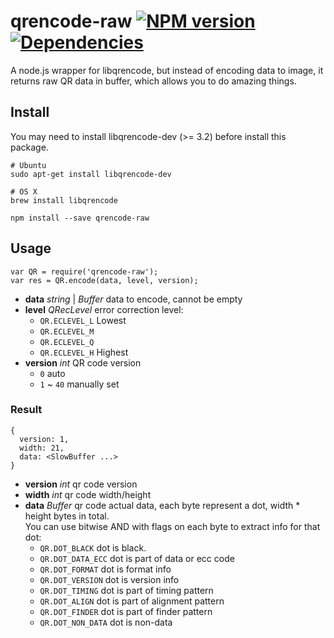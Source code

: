 # qrencode-raw [![NPM version](https://badge.fury.io/js/qrencode-raw.png)](http://badge.fury.io/js/qrencode-raw) [![Dependencies](https://david-dm.org/ashi009/node-qrencode-raw.png)](https://david-dm.org/ashi009/node-qrencode-raw)

A node.js wrapper for libqrencode, but instead of encoding data to image, it
returns raw QR data in buffer, which allows you to do amazing things.

## Install

You may need to install libqrencode-dev (>= 3.2) before install this package.

    # Ubuntu
    sudo apt-get install libqrencode-dev

    # OS X
    brew install libqrencode

    npm install --save qrencode-raw

## Usage

    var QR = require('qrencode-raw');
    var res = QR.encode(data, level, version);

- **data** _string_ | _Buffer_ data to encode, cannot be empty
- **level** _QRecLevel_ error correction level:
  - `QR.ECLEVEL_L` Lowest
  - `QR.ECLEVEL_M`
  - `QR.ECLEVEL_Q`
  - `QR.ECLEVEL_H` Highest
- **version** _int_ QR code version
  - `0` auto
  - `1` ~ `40` manually set

### Result

    {
      version: 1,
      width: 21,
      data: <SlowBuffer ...>
    }

- **version** _int_ qr code version
- **width** _int_ qr code width/height
- **data** _Buffer_ qr code actual data, each byte represent a dot,
  width * height bytes in total.<br>
  You can use bitwise AND with flags on each byte to extract info for that dot:
  - `QR.DOT_BLACK` dot is black.
  - `QR.DOT_DATA_ECC` dot is part of data or ecc code
  - `QR.DOT_FORMAT` dot is format info
  - `QR.DOT_VERSION` dot is version info
  - `QR.DOT_TIMING` dot is part of timing pattern
  - `QR.DOT_ALIGN` dot is part of alignment pattern
  - `QR.DOT_FINDER` dot is part of finder pattern
  - `QR.DOT_NON_DATA` dot is non-data
